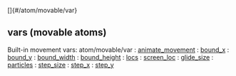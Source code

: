 []{#/atom/movable/var}
  ## vars (movable atoms)
  Built-in movement vars:
  atom/movable/var
  :   [animate_movement](ref/atom/movable/var/animate_movement)
  :   [bound_x](ref/atom/movable/var/bound_x)
  :   [bound_y](ref/atom/movable/var/bound_y)
  :   [bound_width](ref/atom/movable/var/bound_width)
  :   [bound_height](ref/atom/movable/var/bound_height)
  :   [locs](ref/atom/movable/var/locs)
  :   [screen_loc](ref/atom/movable/var/screen_loc)
  :   [glide_size](ref/atom/movable/var/glide_size)
  :   [particles](ref/atom/movable/var/particles)
  :   [step_size](ref/atom/movable/var/step_size)
  :   [step_x](ref/atom/movable/var/step_x)
  :   [step_y](ref/atom/movable/var/step_y)